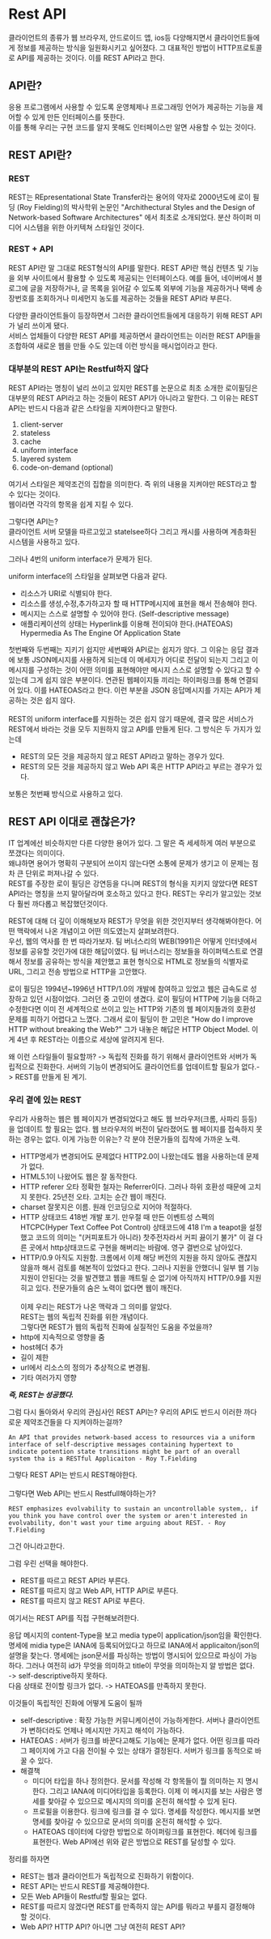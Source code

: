 # Rest API
 클라이언트의 종류가 웹 브라우저, 안드로이드 앱, ios등 다양해지면서 클라이언트들에게 정보를 제공하는 방식을 일원화시키고 싶어졌다. 그 대표적인 방법이 HTTP프로토콜로 API를 제공하는 것이다. 이를 REST API라고 한다.

## API란?
 응용 프로그램에서 사용할 수 있도록 운영체제나 프로그래밍 언어가 제공하는 기능을 제어할 수 있게 만든 인터페이스를 뜻한다.<br>
 이를 통해 우리는 구현 코드를 알지 못해도 인터페이스만 알면 사용할 수 있는 것이다.

## REST API란?

### REST
 REST는 REpresentational State Transfer라는 용어의 약자로 2000년도에 로이 필딩 (Roy Fielding)의 박사학위 논문인 "Archithectural Styles and the Design of Network-based Software Architectures" 에서 최초로 소개되었다.
 분산 하이퍼 미디어 시스템을 위한 아키텍쳐 스타일인 것이다.

### REST + API
 REST API란 말 그대로 REST형식의 API를 말한다.
 REST API란 핵심 컨텐츠 및 기능을 외부 사이트에서 활용할 수 있도록 제공되는 인터페이스다.
 예를 들어, 네이버에서 블로그에 글을 저장하거나, 글 목록을 읽어갈 수 있도록 외부에 기능을 제공하거나 택베 송장번호를 조회하거나 미세먼지 농도를 제공하는 것들을 REST API라 부른다.

 다양한 클라이언트들이 등장하면서 그러한 클라이언트들에게 대응하기 위해 REST API가 널리 쓰이게 됐다.<br>
 서비스 업체들이 다양한 REST API를 제공하면서 클라이언트는 이러한 REST API들을 조합하여 새로운 웹을 만들 수도 있는데 이런 방식을 매시업이라고 한다.

### 대부분의 REST API는 Restful하지 않다
 REST API라는 명칭이 널리 쓰이고 있지만 REST를 논문으로 최초 소개한 로이필딩은 대부분의 REST API라고 하는 것들이 REST API가 아니라고 말한다. 그 이유는
 REST API는 반드시 다음과 같은 스타일을 지켜야한다고 말한다.
 1. client-server
 2. stateless
 3. cache
 4. uniform interface
 5. layered system
 6. code-on-demand (optional)

 여기서 스타일은 제약조건의 집합을 의미한다. 
 즉 위의 내용을 지켜야만 REST라고 할 수 있다는 것이다.  
 웹이라면 각각의 항목을 쉽게 지킬 수 있다.

 그렇다면 API는?<br>
 클라이언트 서버 모델을 따르고있고 statelsee하다 그리고 캐시를 사용하며 계층화된 시스템을 사용하고 있다.
  
 그러나 4번의 uniform interface가 문제가 된다. 

 uniform interface의 스타일을 살펴보면 다음과 같다.

 * 리소스가 URI로 식별되야 한다.
 * 리소스를 생성,수정,추가하고자 할 때 HTTP메시지에 표현을 해서 전송해야 한다.
 * 메시지는 스스로 설명할 수 있어야 한다.
 (Self-descriptive message)
 * 애플리케이션의 상태는 Hyperlink를 이용해 전이되야 한다.(HATEOAS)
  Hypermedia As The Engine Of Application State

 첫번째와 두번째는 지키기 쉽지만 세번째와 API로는 쉽지가 않다.
 그 이유는 응답 결과에 보통 JSON메시지를 사용하게 되는데 이 메세지가 어디로 전달이 되는지 그리고 이 메시지를 구성하는 것이 어떤 의미를 표현해야만 메시지 스스로 설명할 수 있다고 할 수 있는데 그게 쉽지 않은 부분이다. 연관된 웹페이지들 끼리는 하이퍼링크를 통해 연결되어 있다. 이를 HATEOAS라고 한다. 이런 부분을 JSON 응답메시지를 가지는 API가 제공하는 것은 쉽지 않다.<br><br>
 REST의 uniform interface를 지원하는 것은 쉽지 않기 때문에, 결국 많은 서비스가 REST에서 바라는 것을 모두 지원하지 않고 API를 만들게 된다. 그 방식은 두 가지가 있는데

 * REST의 모든 것을 제공하지 않고 REST API라고 말하는 경우가 있다.
 * REST의 모든 것을 제공하지 않고 Web API 혹은 HTTP API라고 부르는 경우가 있다.

 보통은 첫번째 방식으로 사용하고 있다.

## REST API 이대로 괜찮은가?

 IT 업계에선 비슷하지만 다른 다양한 용어가 있다. 그 말은 즉 세세하게 여러 부분으로 쪼갰다는 의미이다.<br>왜냐하면 용어가 명확히 구분되어 쓰이지 않는다면 소통에 문제가 생기고 이 문제는 점차 큰 단위로 퍼져나갈 수 있다.<br> REST를 주장한 로이 필딩은 강연등을 다니며 REST의 형식을 지키지 않았다면 REST API라는 명칭을 쓰지 말아달라며 호소하고 있다고 한다. REST는 우리가 알고있는 것보다 훨씬 까다롭고 복잡했던것이다.

 REST에 대해 더 깊이 이해해보자 REST가 무엇을 위한 것인지부터 생각해봐야한다. 어떤 맥락에서 나온 개념이고 어떤 의도였는지 살펴보려한다.<br>
 우선, 웹의 역사를 한 번 따라가보자.
 팀 버너스리의 WEB(1991)은 어떻게 인터넷에서 정보를 공유할 것인가에 대한 해답이였다. 팀 버너스리는 정보들을 하이퍼텍스트로 연결해서 정보를 공유하는 방식을 제안했고 표현 형식으로 HTML로 정보들의 식별자로 URL, 그리고 전송 방법으로 HTTP을 고안했다.

 로이 필딩은 1994년~1996년 HTTP/1.0의 개발에 참여하고 있었고 웹은 급속도로 성장하고 있던 시점이었다. 그러던 중 고민이 생겼다. 로이 필딩이 HTTP에 기능을 더하고 수정한다면 이미 전 세계적으로 쓰이고 있는 HTTP와 기존의 웹 페이지들과의 호환성 문제를 피하기 어렵다고 느꼈다. 그래서 로이 필딩이 한 고민은 "How do I improve HTTP without breaking the Web?"
 그가 내놓은 해답은 HTTP Object Model. 이게 4년 후 REST라는 이름으로 세상에 알려지게 된다.

 왜 이런 스타일들이 필요할까?
  -> 독립적 진화를 하기 위해서
 클라이언트와 서버가 독립적으로 진화한다.
 서버의 기능이 변경되어도 클라이언트를 업데이트할 필요가 없다.-> REST를 만들게 된 계기.

 ### 우리 곁에 있는 REST
 우리가 사용하는 웹은 웹 페이지가 변경되었다고 해도 웹 브라우저(크롬, 사파리 등등)을 업데이트 할 필요는 없다.
 웹 브라우저의 버전이 달라졌어도 웹 페이지를 접속하지 못하는 경우는 없다.
 이게 가능한 이유는? 각 분야 전문가들의 집착에 가까운 노력.
 * HTTP명세가 변경되어도 문제없다 HTTP2.0이 나왔는데도   웹을 사용하는데 문제가 없다.
 * HTML5.1이 나왔어도 웹은 잘 동작한다.<br>
 * HTTP referer 오타 정확한 철자는 Referrer이다.
  그러나 하위 호환성 때문에 고치지 못한다. 25년전 오타. 고치는 순간 웹이 깨진다.
 * charset 잘못지은 이름. 원래 인코딩으로 지어야 적절하다.
 * HTTP 상태코드 418번 개발 포기. 만우절 때 만든 이벤트성 스펙의 HTCPC(Hyper Text Coffee Pot Control) 상태코드에 418 I'm a teapot을 설정했고 코드의 의미는 "(커피포트가 아니라) 찻주전자라서 커피 끓이기 불가" 이 걸 다른 곳에서 http상태코드로 구현을 해버리는 바람에. 영구 결번으로 남아있다.
 * HTTP/0.9 아직도 지원함. 크롬에서 이제 해당 버전의 지원을 하지 않아도 괜찮지 않을까 해서 검토를 해본적이 있었다고 한다. 그러나 지원을 안했더니 일부 웹 기능지원이 안된다는 것을 발견했고 웹을 깨트릴 순 없기에 아직까지 HTTP/0.9를 지원히고 있다. 전문가들의 숨은 노력이 없다면 웹이 깨진다.
 <br><br>
 이제 우리는 REST가 나온 맥락과 그 의미를 알았다.<br>
 REST는 웹의 독립적 진화를 위한 개념이다.<br>
 그렇다면 REST가 웹의 독립적 진화에 실질적인 도움을 주었을까?<br>
 * http에 지속적으로 영향을 줌
 * host헤더 추가 
 * 길이 제한 
 * url에서 리소스의 정의가 추상적으로 변경됨.
 * 기타 여러가지 영향<br>

 ***즉, REST는 성공했다.***

그럼 다시 돌아와서 우리의 관심사인 REST API는?
우리의 API도 반드시 이러한 까다로운 제약조건들을 다 지켜야하는걸까?<br>
```
An API that provides network-based access to resources via a uniform interface of self-descriptive messages containing hypertext to indicate potention state transitions might be part of an overall system tha is a RESTful Applicaiton - Roy T.Fielding
```
그렇다 REST API는 반드시 REST해야한다.<br><br>
그렇다면 Web API는 반드시 Restfull해야하는가?<br>
```
REST emphasizes evolvability to sustain an uncontrollable system,. if you think you have control over the system or aren't interested in evolvability, don't wast your time arguing about REST. - Roy T.Fielding
```
그건 아니라고한다.

그럼 우린 선택을 해야한다. <br>
* REST를 따르고 REST API라 부른다.
* REST를 따르지 않고 Web API, HTTP API로 부른다.
* REST를 따르지 않고 REST API로 부른다.

여기서는 REST API를 직접 구현해보려한다.

응답 메시지의 content-Type을 보고 media type이 application/json임을 확인한다.<br>
명세에 midia type은 IANA에 등록되어있다고 하므로 IANA에서 applicaiton/json의 설명을 찾는다. 명세에는 json문서를 파싱하는 방법이 명시되어 있으므로 파싱이 가능하다. 그러나 여전히 id가 무엇을 의미하고 title이 무엇을 의미하는지 알 방법은 없다.<br>
-> self-descriptive하지 못하다.<br>
다음 상태로 전이할 링크가 없다. -> HATEOAS를 만족하지 못한다.

이것들이 독립적인 진화에 어떻게 도움이 될까
* self-descriptive : 확장 가능한 커뮤니케이션이    가능하게한다.
서버나 클라이언트가 변하더라도
언제나 메시지만 가지고 해석이 가능하다.
* HATEOAS : 서버가 링크를 바꾼다고해도 기능에는 문제가 없다. 어떤 링크를 따라 그 페이지에 가고 다음 전이될 수 있는 상태가 결정된다. 서버가 링크를 동적으로 바꿀 수 있다.
* 해결책
  * 미디어 타입을 하나 정의한다. 문서를 작성해 각 항목들이 뭘 의미하는 지 명시한다. 그리고 IANA에 미디어타입을 등록한다. 이제 이 메시지를 보는 사람은 명세를 찾아갈 수 있으므로 메시지의 의미를 온전히 해석할 수 있게 된다.
  * 프로필을 이용한다.
   링크에 링크를 걸 수 있다. 명세를 작성한다. 메시지를 보면 명세를 찾아갈 수 있으므로 문서의 의미를 온전히 해석할 수 있다.
  * HATEOAS 데이터에 다양한 방법으로 하이퍼링크를 표현한다.
        헤더에 링크를 표현한다.
Web API에선 위와 같은 방법으로 REST를 달성할 수 있다.

정리를 하자면
* REST는 웹과 클라이언트가 독립적으로 진화하기 위함이다.
* REST API는 반드시 REST를 제공해야한다.
* 모든 Web API들이 Restful할 필요는 없다.
* REST를 따르지 않겠다면 REST를 만족하지 않는 API를 뭐라고 부를지 결정해야 할 것이다.
* Web API? HTTP API? 아니면 그냥 여전히 REST API?
